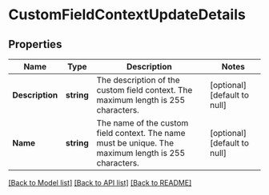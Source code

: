 # CustomFieldContextUpdateDetails

## Properties
Name | Type | Description | Notes
------------ | ------------- | ------------- | -------------
**Description** | **string** | The description of the custom field context. The maximum length is 255 characters. | [optional] [default to null]
**Name** | **string** | The name of the custom field context. The name must be unique. The maximum length is 255 characters. | [optional] [default to null]

[[Back to Model list]](../README.md#documentation-for-models) [[Back to API list]](../README.md#documentation-for-api-endpoints) [[Back to README]](../README.md)

